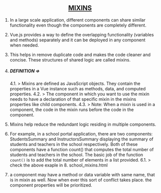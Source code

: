 ## <u><center> MIXINS </u></center>

1.  In a large scale application, different components can share similar functionality even though the components are completely different.
2. Vue.js provides a way to define the overlapping functionality (variables and methods) separately and it can be deployed in any component when needed. 
3.  This helps in remove duplicate code and makes the code cleaner and concise. These structures of shared logic are called mixins.

4. #####  DEFINITION => 
    4.1. > Mixins are defined as JavaScript objects. They contain the properties in a Vue instance such as methods, data, and computed properties.
    4.2. > The component in which you want to use the mixin needs to have a declaration of that specific mixin in the mixins properties like child components. 
    4.3. > Note: When a mixin is used in a component, the code in the mixin runs before the code in the component.

5. Mixins help reduce the redundant logic residing in multiple components.

6. For example, in a school portal application, there are two components: StudentsSummary and InstructorsSummary displaying the summary of students and teachers in the school respectively. Both of these components have a function count() that computes the total number of students and teachers in the school. The basic job of the function `count()` is to add the total number of elements in a list provided.
    6.1. > check the above exaple in 8. school_mixins.html

7. a component may have a method or data variable with same name, that is in mixin as well. Now when ever this sort of conflict takes place. the component properties will be prioritized.